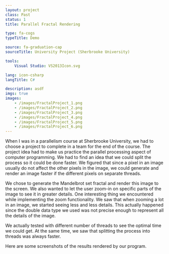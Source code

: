 ```yaml
---
layout: project
class: Past
status: 1
title: Parallel Fractal Rendering

type: fa-cogs
typeTitle: Demo

source: fa-graduation-cap
sourceTitle: University Project (Sherbrooke University)

tools:
    Visual Studio: VS2013Icon.svg

lang: icon-csharp
langTitle: C#

description: asdf
imgs: true
images: 
    - /images/FractalProject_1.png
    - /images/FractalProject_2.png
    - /images/FractalProject_3.png
    - /images/FractalProject_4.png
    - /images/FractalProject_5.png
    - /images/FractalProject_6.png
---
```


When I was in a parallelism course at Sherbrooke University, we had to choose a project to complete in a team for the end of the course. The project idea had to make us practice the parallel processing aspect of computer programming. We had to find an idea that we could split the process so it could be done faster. We figured that since a pixel in an image usually do not affect the other pixels in the image, we could generate and render an image faster if the different pixels on separate threads.

We chose to generate the Mandelbrot set fractal and render this image to the screen. We also wanted to let the user zoom-in on specific parts of the image to see it in greater details. One interesting thing we encountered while implementing the zoom functionality. We saw that when zooming a lot in an image, we started seeing less and less details. This actually happened since the double data type we used was not precise enough to represent all the details of the image.

We actually tested with different number of threads to see the optimal time we could get. At the same time, we saw that splitting the process into threads was always faster.

Here are some screenshots of the results rendered by our program.
